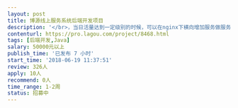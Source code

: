 ```yaml
---                
layout: post       
title: 博源线上服务系统后端开发项目           
description: '</br>，当日活量达到一定级别的时候，可以在nginx下横向增加服务做服务集群。</br>使用阿里云的文件服务oss做静态化的优化。同样oss也可以用来存储图片视频等静态文件。</br>接口使用restful做前后端分离。</br>使用redis做缓存增加服务的吞吐量。</br>持久层使用常见的mysql数据库。表设计和sql的编写符合一般的设计规范。</br>服务器使用阿里云的ecs，降低成本，稳定高效。</br>'     
contenturl: https://pro.lagou.com/project/8468.html      
tags: [后端开发,Java]            
salary: 50000元以上          
publish_time: '已发布 7 小时'         
start_time: '2018-06-19 11:37:51'           
review: 326人                   
apply: 10人                   
recommend: 0人                   
time_range: 1-2周              
status: 招募中                  
---                 
```

